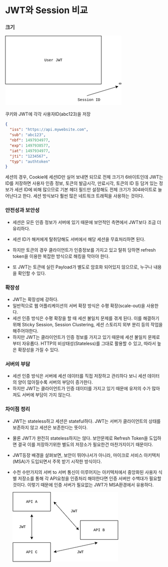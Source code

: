 # JWT와 Session 비교



### 크기

![ex_screenshot](./image/screenshot5.png)

쿠키와 JWT에 각각 사용자ID(abc123)을 저장

```json
{
  "iss": "https://api.mywebsite.com",
  "sub": "abc123",
  "nbf": 1497934977,
  "exp": 1497938577,
  "iat": 1497934977,
  "jti": "1234567",
  "typ": "authtoken"
}
```

세션의 경우, Cookie에 세션ID만 실어 보내면 되므로 전체 크기가 6바이트인데 JWT는 ID를 저장하면 사용자 인증 정보, 토큰의 발급시각, 만료시각, 토큰의 ID 등 담겨 있는 정보가 세션 ID에 비해 많으므로 기본 헤더 필드만 설정해도 전체 크기가 304바이트로 늘어난다고 한다. 세션 방식보다 훨씬 많은 네트워크 트래픽을 사용하는 것이다.

### 

### 안전성과 보안성

* 세션은 모든 인증 정보가 서버에 있기 때문에 보안적인 측면에서 JWT보다 조금 더 유리하다.

* 세션 ID가 해커에게 탈취당해도 서버에서 해당 세션을 무효처리하면 된다.

* 하지만 토큰의 경우 클라이언트가 인증정보를 가지고 있고 탈취 당하면 refresh token을 이용한 복잡한 방식으로 해킹을 막아야 한다.

* 또 JWT는 토큰에 실린 Payload가 별도로 암호화 되어있지 않으므로, 누구나 내용을 확인할 수 있다.

  

### 확장성

* JWT는 확장성에 강하다.
* 일반적으로 웹 어플리케이션의 서버 확장 방식은 수평 확장(scale-out)을 사용한다.
* 세션 인증 방식은 수평 확장을 할 때 세션 불일치 문제를 겪게 된다. 이를 해결하기 위해 Sticky Session, Session Clustering, 세션 스토리지 외부 분리 등의 작업을 해주어야한다.
* 하지만 JWT는 클라이언트가 인증 정보를 가지고 있기 때문에 세션 불일치 문제로부터 자유롭다. HTTP의 비상태성(Stateless)를 그대로 활용할 수 있고, 따라서 높은 확장성을 가질 수 있다.

### 서버의 부담

* 세션 인증 방식은 서버에 세션 데이터를 직접 저장하고 관리하다 보니 세션 데이터의 양이 많아질수록 서버의 부담이 증가한다.
* 하지만 JWT는 클라이언트가 인증 데이터를 가지고 있기 때문에 유저의 수가 많아져도 서버에 부담이 가지 않는다.

### 차이점  정리

* JWT는 stateless하고 세션은 stateful하다. JWT는 서버가 클라이언트의 상태를 보존하지 않고 세션은 보존한다는 뜻이다.

* 물론 JWT가 완전히 stateless하지는 않다. 보안문제로 Refresh Token을 도입하면 결국 이를 저장하기위한 별도의 저장소가 필요한건 마찬가지이기 때문이다.

* JWT등장 배경을 살펴보면, 보안이 뛰어나서가 아니라, 마이크로 서비스 아키텍처(MSA)가 도입되면서 주목 받기 시작한 방식이다.

* 수천 수만가지의 서버 to 서버 통신이 이루어지는 아키텍처에서 중앙화된 사용자 식별 저장소를 통해 각 API요청을 인증처리 해야한다면 인증 서버만 수백대가 필요할 것이다. 이렇기 때문에 인증 서버가 필요없는 JWT가 MSA환경에서 유용하다.

  ![ex_screenshot](./image/screenshot6.png)